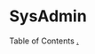 # SysAdmin
Table of Contents 
<a 
href="https://github.com/alexan49/SysAdmin/blob/master/Lab%202/Virtual%20Windows%20Server ">.
